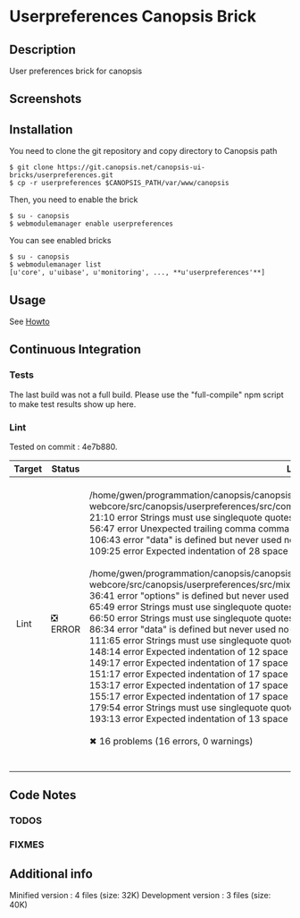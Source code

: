 # Userpreferences Canopsis Brick

## Description

User preferences brick for canopsis

## Screenshots



## Installation

You need to clone the git repository and copy directory to Canopsis path

    $ git clone https://git.canopsis.net/canopsis-ui-bricks/userpreferences.git
    $ cp -r userpreferences $CANOPSIS_PATH/var/www/canopsis

Then, you need to enable the brick

    $ su - canopsis
    $ webmodulemanager enable userpreferences

You can see enabled bricks

    $ su - canopsis
    $ webmodulemanager list
    [u'core', u'uibase', u'monitoring', ..., **u'userpreferences'**]

## Usage

See [Howto](https://git.canopsis.net/canopsis-ui-bricks/userpreferences/blob/master/doc/index.rst)

## Continuous Integration

### Tests

The last build was not a full build. Please use the "full-compile" npm script to make test results show up here.

### Lint

Tested on commit : 4e7b880.

| Target | Status | Log |
| ------ | ------ | --- |
| Lint   | :negative_squared_cross_mark: ERROR | <br>/home/gwen/programmation/canopsis/canopsis-doc/public/git/canopsis/canopsis-webcore/src/canopsis/userpreferences/src/components/userpreferencesmanager/component.js<br>   21:10  error  Strings must use singlequote                              quotes<br>   56:47  error  Unexpected trailing comma                                 comma-dangle<br>  106:43  error  "data" is defined but never used                          no-unused-vars<br>  109:25  error  Expected indentation of 28 space characters but found 24  indent<br><br>/home/gwen/programmation/canopsis/canopsis-doc/public/git/canopsis/canopsis-webcore/src/canopsis/userpreferences/src/mixins/userconfiguration.js<br>   36:41  error  "options" is defined but never used                       no-unused-vars<br>   65:49  error  Strings must use singlequote                              quotes<br>   66:50  error  Strings must use singlequote                              quotes<br>   86:34  error  "data" is defined but never used                          no-unused-vars<br>  111:65  error  Strings must use singlequote                              quotes<br>  148:14  error  Expected indentation of 12 space characters but found 13  indent<br>  149:17  error  Expected indentation of 17 space characters but found 16  indent<br>  151:17  error  Expected indentation of 17 space characters but found 16  indent<br>  153:17  error  Expected indentation of 17 space characters but found 16  indent<br>  155:17  error  Expected indentation of 17 space characters but found 16  indent<br>  179:54  error  Strings must use singlequote                              quotes<br>  193:13  error  Expected indentation of 13 space characters but found 12  indent<br><br>✖ 16 problems (16 errors, 0 warnings)<br><br> |


## Code Notes

### TODOS



### FIXMES



## Additional info

Minified version : 4 files (size: 32K)
Development version : 3 files (size: 40K)
